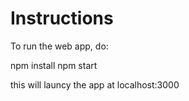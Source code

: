 # Instructions

To run the web app, do:

npm install 
npm start

this will launcy the app at localhost:3000

